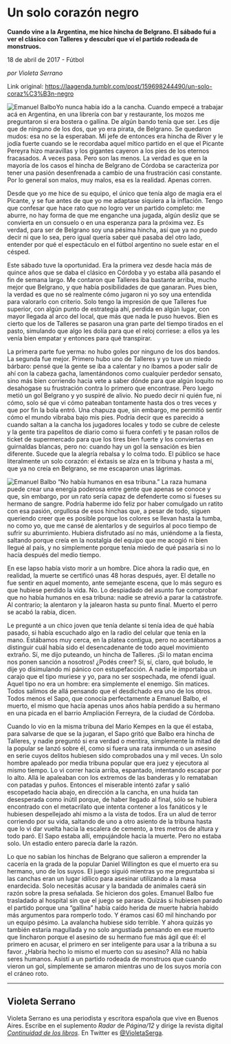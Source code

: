 # Un solo corazón negro

**Cuando vine a la Argentina, me hice hincha de Belgrano. El sábado fui a ver el clásico con Talleres y descubrí que ví el partido rodeada de monstruos.**

18 de abril de 2017 - Fútbol

_por Violeta Serrano_

Link original: https://laagenda.tumblr.com/post/159698244490/un-solo-coraz%C3%B3n-negro

![Emanuel Balbo](https://64.media.tumblr.com/17a1667adce85890b57e39d422549e6f/tumblr_inline_pjzzy9vo5J1t6q87u_500.jpg)Yo nunca había ido a la cancha. Cuando empecé a trabajar acá en Argentina, en una librería con bar y restaurante, los mozos me preguntaron si era bostera o gallina. De algún bando tenía que ser. Les dije que de ninguno de los dos, que yo era pirata, de Belgrano. Se quedaron mudos: esa no se la esperaban. Mi jefe de entonces era hincha de River y le jodía fuerte cuando se le recordaba aquel mítico partido en el que el Picante Pereyra hizo maravillas y los gigantes cayeron a los pies de los eternos fracasados. A veces pasa. Pero son las menos. La verdad es que en la mayoría de los casos el hincha de Belgrano de Córdoba se caracteriza por tener una pasión desenfrenada a cambio de una frustración casi constante. Por lo general son malos, muy malos, esa es la realidad. Apenas corren.

Desde que yo me hice de su equipo, el único que tenía algo de magia era el Picante, y se fue antes de que yo me adaptase siquiera a la inflación. Tengo que confesar que hace rato que no logro ver un partido completo: me aburre, no hay forma de que me enganche una jugada, algún desliz que se convierta en un consuelo o en una esperanza para la próxima vez. Es verdad, para ser de Belgrano soy una pésima hincha, así que ya no puedo decir ni que lo sea, pero igual quería saber qué pasaba del otro lado, entender por qué el espectáculo en el fútbol argentino no suele estar en el césped.

Este sábado tuve la oportunidad. Era la primera vez desde hacía más de quince años que se daba el clásico en Córdoba y yo estaba allá pasando el fin de semana largo. Me contaron que Talleres iba bastante arriba, mucho mejor que Belgrano, y que había posibilidades de que ganaran. Pues bien, la verdad es que no sé realmente cómo jugaron ni yo soy una entendida para valorarlo con criterio. Solo tengo la impresión de que Talleres fue superior, con algún punto de estrategia ahí, perdida en algún lugar, con mayor llegada al arco del local, que más que nada le puso huevos. Bien es cierto que los de Talleres se pasaron una gran parte del tiempo tirados en el pasto, simulando que algo les dolía para que el reloj corriese: a ellos ya les venía bien empatar y entonces para qué transpirar.

La primera parte fue yerma: no hubo goles por ninguno de los dos bandos. La segunda fue mejor. Primero hubo uno de Talleres y yo tuve un miedo bárbaro: pensé que la gente se iba a calentar y no íbamos a poder salir de ahí con la cabeza gacha, lamentándonos como cualquier perdedor sensato, sino más bien corriendo hacia vete a saber dónde para que algún loquito no desahogase su frustración contra lo primero que encontrase. Pero luego metió un gol Belgrano y yo suspiré de alivio. No puedo decir ni quién fue, ni cómo, solo sé que vi cómo pateaban tontamente hasta dos o tres veces y que por fin la bola entró. Una chapuza que, sin embargo, me permitió sentir cómo el mundo vibraba bajo mis pies. Podría decir que es parecido a cuando saltan a la cancha los jugadores locales y todo se cubre de celeste y la gente tira papelitos de diario como si fuera confeti y te pasan rollos de ticket de supermercado para que los tires bien fuerte y los conviertas en guirnaldas blancas, pero no: cuando hay un gol la sensación es bien diferente. Sucede que la alegría rebalsa y lo colma todo. El público se hace literalmente un solo corazón: el éxtasis se alza en la tribuna y hasta a mí, que ya no creía en Belgrano, se me escaparon unas lágrimas.

![Emanuel Balbo](https://64.media.tumblr.com/17a1667adce85890b57e39d422549e6f/tumblr_inline_pjzzy9vo5J1t6q87u_500.jpg) “No había humanos en esa tribuna.” La raza humana puede crear una energía poderosa entre gente que apenas se conoce y que, sin embargo, por un rato sería capaz de defenderte como si fueses su hermano de sangre. Podría haberme ido feliz por haber comulgado un ratito con esa pasión, orgullosa de esos hinchas que, a pesar de todo, siguen queriendo creer que es posible porque los colores se llevan hasta la tumba, no como yo, que me cansé de alentarlos y de seguirlos al poco tiempo de sufrir su aburrimiento. Hubiera disfrutado así no más, uniéndome a la fiesta, saltando porque creía en la nostalgia del equipo que me acogió ni bien llegué al país, y no simplemente porque tenía miedo de qué pasaría si no lo hacía después del medio tiempo. 

En ese lapso había visto morir a un hombre. Dice ahora la radio que, en realidad, la muerte se certificó unas 48 horas después, ayer. El detalle no fue sentir en aquel momento, ante semejante escena, que lo más seguro es que hubiese perdido la vida. No. Lo despiadado del asunto fue comprobar que no había humanos en esa tribuna: nadie se atrevió a parar la catástrofe. Al contrario; la alentaron y la jalearon hasta su punto final. Muerto el perro se acabó la rabia, dicen.

Le pregunté a un chico joven que tenía delante si tenía idea de qué había pasado, si había escuchado algo en la radio del celular que tenía en la mano. Estábamos muy cerca, en la platea contigua, pero no acertábamos a distinguir cuál había sido el desencadenante de todo aquel movimiento extraño. Sí, me dijo puteando, un hincha de Talleres. ¡Si lo matan encima nos ponen sanción a nosotros! ¿Podés creer? Sí, sí, claro, qué boludo, le dije yo disimulando mi pánico con estupefacción. A nadie le importaba un carajo que el tipo muriese y yo, para no ser sospechada, me ofendí igual. Aquel tipo no era un hombre: era simplemente el enemigo. Sin matices. Todos salimos de allá pensando que el desdichado era uno de los otros. Todos menos el Sapo, que conocía perfectamente a Emanuel Balbo, el muerto, el mismo que hacía apenas unos años había perdido a su hermano en una picada en el barrio Ampliación Ferreyra, de la ciudad de Córdoba.

Cuando lo vio en la misma tribuna del Mario Kempes en la que él estaba, para salvarse de que se la jugaran, el Sapo gritó que Balbo era hincha de Talleres, y nadie preguntó si era verdad o mentira, simplemente la mitad de la popular se lanzó sobre él, como si fuera una rata inmunda o un asesino en serie cuyos delitos hubiesen sido comprobados una y mil veces. Un solo hombre apaleado por media tribuna popular que era juez y ejecutora al mismo tiempo. Lo vi correr hacia arriba, espantado, intentando escapar por lo alto. Allá le apaleaban con los extremos de las banderas y lo remataban con patadas y puños. Entonces el miserable intentó zafar y salió escopetado hacia abajo, en dirección a la cancha, en una huida tan desesperada como inútil porque, de haber llegado al final, sólo se hubiera encontrado con el metacrilato que intenta contener a los fanáticos y le hubiesen despellejado ahí mismo a la vista de todos. Era un alud de terror corriendo por su vida, saltando de uno a otro asiento de la tribuna hasta que lo vi dar vuelta hacia la escalera de cemento, a tres metros de altura y todo paró. El Sapo estaba allí, empujándole hacia la muerte. Pero no estaba solo. Un estadio entero parecía darle la razón.

Lo que no sabían los hinchas de Belgrano que salieron a emprender la cacería en la grada de la popular Daniel Willington es que el muerto era su hermano, uno de los suyos. El juego siguió mientras yo me preguntaba si las canchas eran un lugar idílico para asesinar utilizando a la masa enardecida. Solo necesitás acusar y la bandada de animales caerá sin razón sobre la presa señalada. Se hicieron dos goles. Emanuel Balbo fue trasladado al hospital sin que el juego se parase. Quizás si hubiesen parado el partido porque una “gallina” había caído herida de muerte habría habido más argumentos para romperlo todo. Y éramos casi 60 mil hinchando por un equipo pésimo. La avalancha hubiese sido terrible. Y ahora quizás yo también estaría magullada y no solo angustiada pensando en ese muerto que lincharon porque el asesino de su hermano fue más ágil que él: el primero en acusar, el primero en ser inteligente para usar a la tribuna a su favor. ¿Habría hecho lo mismo el muerto con su asesino? Allá no había seres humanos. Asistí a un partido rodeada de monstruos que cuando vieron un gol, simplemente se amaron mientras uno de los suyos moría con el cráneo roto.

  




---

 Violeta Serrano
----------------

 Violeta Serrano es una periodista y escritora española que vive en Buenos Aires. Escribe en el suplemento *Radar* de *Página/12* y dirige la revista digital *[Continuidad de los libros](http://continuidaddeloslibros.com/)*. En Twitter es [@VioletaSerga](https://twitter.com/VioletaSerga). 

